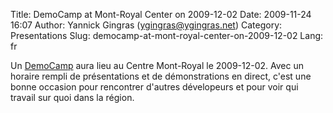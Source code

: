 Title: DemoCamp at Mont-Royal Center on 2009-12-02
Date: 2009-11-24 16:07
Author: Yannick Gingras (ygingras@ygingras.net)
Category: Presentations
Slug: democamp-at-mont-royal-center-on-2009-12-02
Lang: fr

Un [DemoCamp][] aura lieu au Centre Mont-Royal le 2009-12-02. Avec un
horaire rempli de présentations et de démonstrations en direct, c'est
une bonne occasion pour rencontrer d'autres dévelopeurs et pour voir qui
travail sur quoi dans la région.

  [DemoCamp]: http://careerdemocamp.eventbrite.com/
